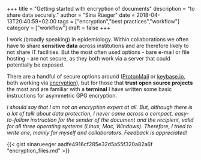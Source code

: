 +++
title = "Getting started with encryption of documents"
description = "to share data securely."
author = "Sina Rüeger"
date = 2018-04-13T20:40:59+02:00
tags = ["encryption","best practices","workflow"]
category = ["workflow"]
draft = false
+++

I work (broadly speaking) in epidemiology. Within collaborations we often have to share **sensitive data** across institutions and are therefore likely to not share IT facilities. But the most often used options - bare e-mail or file hosting - are not secure, as they both work via a server that could potentially be exposed. 

There are a handful of secure options around ([ProtonMail](https://protonmail.com/) or [keybase.io](https://keybase.io/), both working via [encryption](https://www.quora.com/Why-is-encryption-important)), but for those that **trust open source projects** the most and are familiar with a **terminal** I have written some basic instructions for asymmetric GPG encryption.  

*I should say that I am not an encryption expert at all. But, although there is a lot of talk about data protection, I never came across a compact, easy-to-follow instruction for the sender of the document and the recipient, valid for all three operating systems (Linux, Mac, Windows). Therefore, I tried to write one, mainly for myself and collaborators. Feedback is appreciated!*

{{< gist sinarueeger aadfe4916cf285e32d5a55f320a82a6f "encryption_files.md" >}}

